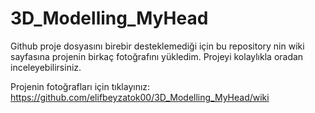 # 3D_Modelling_MyHead
Github proje dosyasını birebir desteklemediği için bu repository nin wiki sayfasına projenin birkaç fotoğrafını yükledim. Projeyi kolaylıkla oradan inceleyebilirsiniz.

Projenin fotoğrafları için tıklayınız:
https://github.com/elifbeyzatok00/3D_Modelling_MyHead/wiki

